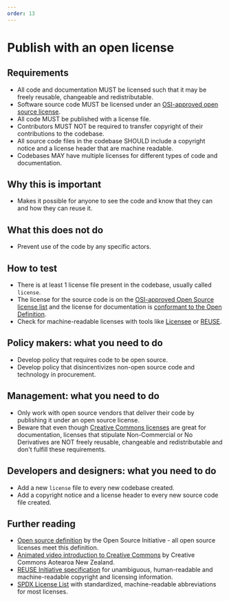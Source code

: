 ```yaml
---
order: 13
---
```


# Publish with an open license

## Requirements

* All code and documentation MUST be licensed such that it may be freely reusable, changeable and redistributable.
* Software source code MUST be licensed under an [OSI-approved open source license](https://opensource.org/licenses/category).
* All code MUST be published with a license file.
* Contributors MUST NOT be required to transfer copyright of their contributions to the codebase.
* All source code files in the codebase SHOULD include a copyright notice and a license header that are machine readable.
* Codebases MAY have multiple licenses for different types of code and documentation.

## Why this is important

* Makes it possible for anyone to see the code and know that they can and how they can reuse it.

## What this does not do

* Prevent use of the code by any specific actors.

## How to test

* There is at least 1 license file present in the codebase, usually called `license`.
* The license for the source code is on the [OSI-approved Open Source license list](https://opensource.org/licenses/category) and the license for documentation is [conformant to the Open Definition](https://opendefinition.org/licenses/).
* Check for machine-readable licenses with tools like [Licensee](https://github.com/licensee/licensee) or [REUSE](https://reuse.software/).

## Policy makers: what you need to do

* Develop policy that requires code to be open source.
* Develop policy that disincentivizes non-open source code and technology in procurement.

## Management: what you need to do

* Only work with open source vendors that deliver their code by publishing it under an open source license.
* Beware that even though [Creative Commons licenses](https://creativecommons.org/licenses/) are great for documentation, licenses that stipulate Non-Commercial or No Derivatives are NOT freely reusable, changeable and redistributable and don't fulfill these requirements.

## Developers and designers: what you need to do

* Add a new `license` file to every new codebase created.
* Add a copyright notice and a license header to every new source code file created.

## Further reading

* [Open source definition](https://opensource.org/osd) by the Open Source Initiative - all open source licenses meet this definition.
* [Animated video introduction to Creative Commons](https://creativecommons.org/about/videos/creative-commons-kiwi) by Creative Commons Aotearoa New Zealand.
* [REUSE Initiative specification](https://reuse.software/spec/) for unambiguous, human-readable and machine-readable copyright and licensing information.
* [SPDX License List](https://spdx.org/licenses/) with standardized, machine-readable abbreviations for most licenses.
